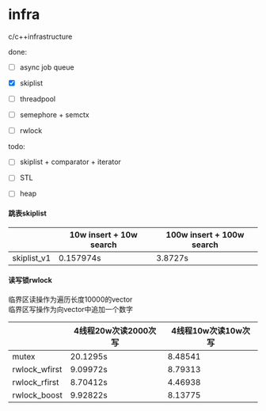 # infra
c/c++infrastructure

done:

- [ ] async job queue

- [x] skiplist    
- [ ] threadpool
- [ ] semephore + semctx
- [ ] rwlock



todo:

- [ ] skiplist + comparator + iterator 
- [ ] STL
- [ ] heap



#### 跳表skiplist

|             | 10w insert +  10w search | 100w insert + 100w search |
| ----------- | ------------------------ | ------------------------- |
| skiplist_v1 | 0.157974s                | 3.8727s                   |



#### 读写锁rwlock

临界区读操作为遍历长度10000的vector<br>
临界区写操作为向vector中追加一个数字

|               | 4线程20w次读2000次写 | 4线程10w次读10w次写 |
| ------------- | -------------------- | ------------------- |
| mutex         | 20.1295s             | 8.48541             |
| rwlock_wfirst | 9.09972s             | 8.79313             |
| rwlock_rfirst | 8.70412s             | 4.46938             |
| rwlock_boost  | 9.92822s             | 8.13775             |
